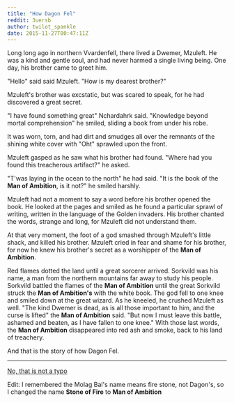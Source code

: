 ```yaml
---
title: "How Dagon Fel"
reddit: 3uersb
author: twilot_spankle
date: 2015-11-27T00:47:11Z
---
```


Long long ago in northern Vvardenfell, there lived a Dwemer, Mzuleft. He was a kind and gentle soul, and had never harmed a single living being. One day, his brother came to greet him. 

"Hello" said said Mzuleft. "How is my dearest brother?"

Mzuleft's brother was excstatic, but was scared to speak, for he had discovered a great secret. 

"I have found something great" Nchardahrk said. "Knowledge beyond mortal comprehension" he smiled, sliding a book from under his robe.

It was worn, torn, and had dirt and smudges all over the remnants of the shining white cover with "Oht" sprawled upon the front.

Mzuleft gasped as he saw what his brother had found. "Where had you found this treacherous artifact?" he asked.

"T'was laying in the ocean to the north" he had said. "It is the book of the **Man of Ambition**, is it not?" he smiled harshly.

Mzuleft had not a moment to say a word before his brother opened the book. He looked at the pages and smiled as he found a particular sprawl of writing, written in the language of the Golden invaders. His brother chanted the words, strange and long, for Mzuleft did not understand them.

At that very moment, the foot of a god smashed through Mzuleft's little shack, and killed his brother. Mzuleft cried in fear and shame for his brother, for now he knew his brother's secret as a worshipper of the **Man of Ambition**.

Red flames dotted the land until a great sorcerer arrived. Sorkvild was his name, a man from the northern mountains far away to study his people. Sorkvild battled the flames of the **Man of Ambition** until the great Sorkvild struck the **Man of Ambition's** with the white book. The god fell to one knee and smiled down at the great wizard. As he kneeled, he crushed Mzuleft as well. "The kind Dwemer is dead, as is all those important to him, and the curse is lifted" the **Man of Ambition** said. "But now I must leave this battle, ashamed and beaten, as I have fallen to one knee." With those last words, the **Man of Ambition** disappeared into red ash and smoke, back to his land of treachery.

And that is the story of how Dagon Fel.

___

[No, that is not a typo](http://www.uesp.net/wiki/Morrowind:Dagon_Fel)

Edit: I remembered the Molag Bal's name means fire stone, not Dagon's, so I changed the name **Stone of Fire** to **Man of Ambition**
